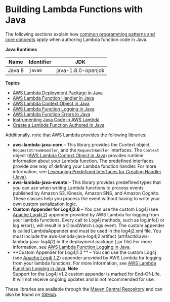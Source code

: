 # Building Lambda Functions with Java<a name="java-programming-model"></a>

The following sections explain how [common programming patterns and core concepts](https://docs.aws.amazon.com/lambda/latest/dg/programming-model-v2.html) apply when authoring Lambda function code in Java\.


**Java Runtimes**  

| Name | Identifier | JDK | 
| --- | --- | --- | 
|  Java 8  |  `java8`  |  java\-1\.8\.0\-openjdk  | 

**Topics**
+ [AWS Lambda Deployment Package in Java](lambda-java-how-to-create-deployment-package.md)
+ [AWS Lambda Function Handler in Java](java-programming-model-handler-types.md)
+ [AWS Lambda Context Object in Java](java-context-object.md)
+ [AWS Lambda Function Logging in Java](java-logging.md)
+ [AWS Lambda Function Errors in Java](java-exceptions.md)
+ [Instrumenting Java Code in AWS Lambda](java-tracing.md)
+ [Create a Lambda Function Authored in Java](get-started-step4-optional.md)

Additionally, note that AWS Lambda provides the following libraries:
+ **aws\-lambda\-java\-core** – This library provides the Context object, `RequestStreamHandler`, and the `RequestHandler` interfaces\. The `Context` object \([AWS Lambda Context Object in Java](java-context-object.md)\) provides runtime information about your Lambda function\. The predefined interfaces provide one way of defining your Lambda function handler\. For more information, see [Leveraging Predefined Interfaces for Creating Handler \(Java\)](java-handler-using-predefined-interfaces.md)\.
+ **aws\-lambda\-java\-events** – This library provides predefined types that you can use when writing Lambda functions to process events published by Amazon S3, Kinesis, Amazon SNS, and Amazon Cognito\. These classes help you process the event without having to write your own custom serialization logic\.
+ **Custom Appender for Log4j2\.8** – You can use the custom Log4j \(see [Apache Log4j 2](http://logging.apache.org/log4j/2.x)\) appender provided by AWS Lambda for logging from your lambda functions\. Every call to Log4j methods, such as log\.info\(\) or log\.error\(\), will result in a CloudWatch Logs event\. The custom appender is called LambdaAppender and must be used in the log4j2\.xml file\. You must include the aws\-lambda\-java\-log4j2 artifact \(artifactId:aws\-lambda\-java\-log4j2\) in the deployment package \(\.jar file\)\.For more information, see [AWS Lambda Function Logging in Java](java-logging.md)\.
+ **Custom Appender for Log4j1\.2 ** – You can use the custom Log4j \(see [Apache Log4j 1\.2](http://logging.apache.org/log4j/1.2)\) appender provided by AWS Lambda for logging from your lambda functions\. For more information, see [AWS Lambda Function Logging in Java](java-logging.md)\.
**Note**  
Support for the Log4j v1\.2 custom appender is marked for End\-Of\-Life\. It will not receive ongoing updates and is not recommended for use\.

 These libraries are available through the [Maven Central Repository](https://search.maven.org/search?q=g:com.amazonaws) and can also be found on [GitHub](https://github.com/aws/aws-lambda-java-libs)\.